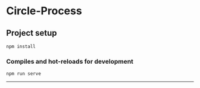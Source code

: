 # Circle-Process

## Project setup

```
npm install
```

### Compiles and hot-reloads for development
```
npm run serve
```

---
